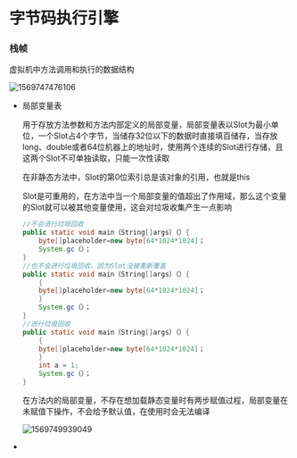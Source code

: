 # 字节码执行引擎

### 栈帧

虚拟机中方法调用和执行的数据结构

![1569747476106](.\pic\%5CUsers%5Cheyu%5CAppData%5CRoaming%5CTypora%5Ctypora-user-images%5C1569747476106.png)

- 局部变量表

  用于存放方法参数和方法内部定义的局部变量，局部变量表以Slot为最小单位，一个Slot占4个字节，当储存32位以下的数据时直接填百储存，当存放long、double或者64位机器上的地址时，使用两个连续的Slot进行存储，且这两个Slot不可单独读取，只能一次性读取

  在非静态方法中，Slot的第0位索引总是该对象的引用，也就是this

  Slot是可重用的，在方法中当一个局部变量的值超出了作用域，那么这个变量的Slot就可以被其他变量使用，这会对垃圾收集产生一点影响



  ```java
  //不会进行垃圾回收
  public static void main（String[]args）（）{
      byte[]placeholder=new byte[64*1024*1024]；
      System.gc（）；
  }
  //也不会进行垃圾回收，因为Slot没被重新覆盖
  public static void main（String[]args）（）{
      {
      byte[]placeholder=new byte[64*1024*1024]；
      }
      System.gc（）；
  }
  //进行垃圾回收
  public static void main（String[]args）（）{
      {
      byte[]placeholder=new byte[64*1024*1024]；
      }
      int a = 1;
      System.gc（）；
  }
  ```

  在方法内的局部变量，不存在想加载静态变量时有两步赋值过程，局部变量在未赋值下操作，不会给予默认值，在使用时会无法编译

  ![1569749939049](.\pic\%5CUsers%5Cheyu%5CAppData%5CRoaming%5CTypora%5Ctypora-user-images%5C1569749939049.png)

- 